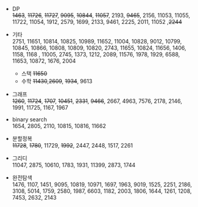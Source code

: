 * DP     
~~1463~~, ~~11726~~, ~~11727~~, ~~9095~~, ~~10844~~, ~~11057~~, 2193, ~~9465~~, 2156, 11053, 11055, 11722, 11054, 1912, 2579, 1699, 2133, 9461, 2225, 2011, 11052 ,~~2244~~      

* 기타     
2751,  11651, 10814, 10825, 10989, 11652, 11004, 10828, 9012, 10799, 10845, 10866, 10808, 10809, 10820, 2743, 11655, 10824, 11656, 1406, 1158, 1168 , 11005, 2745, 1373, 1212, 2089, 11576, 1978, 1929, 6588, 11653, 10872, 1676, 2004   
    * 스택
    ~~11650~~
    * 수학
    ~~11430~~,~~2609~~, ~~1934~~, 9613

* 그래프       
~~1260~~, ~~11724~~, ~~1707~~, ~~10451~~, ~~2331~~, ~~9466~~, 2667, 4963, 7576, 2178, 2146, 1991, 11725, 1167, 1967         

* binary search      
1654, 2805, 2110, 10815, 10816, 11662            

* 분할정복       
~~11728~~, ~~1780~~, 11729, ~~1992~~, 2447, 2448, 1517, 2261         

* 그리디         
11047, 2875, 10610, 1783, 1931, 11399, 2873, 1744         

* 완전탐색        
1476, 1107, 1451, 9095, 10819, 10971, 1697, 1963, 9019, 1525, 2251, 2186, 3108, 5014, 1759, 2580, 1987, 6603, 1182, 2003, 1806, 1644, 1261, 1208, 7453, 2632, 2143      
